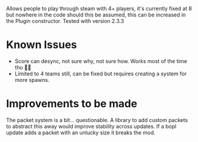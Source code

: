 Allows people to play through steam with 4+ players, it's currently fixed at 8 but nowhere in the code should this be assumed, this can be increased in the Plugin constructor. 
Tested with version 2.3.3

# Known Issues
- Score can desync, not sure why, not sure how. Works most of the time tho 🤷‍♂️
- Limited to 4 teams still, can be fixed but requires creating a system for more spawns.

# Improvements to be made
The packet system is a bit... questionable. A library to add custom packets to abstract this away would improve stability across updates. If a bopl update adds a packet with an unlucky size it breaks the mod.
